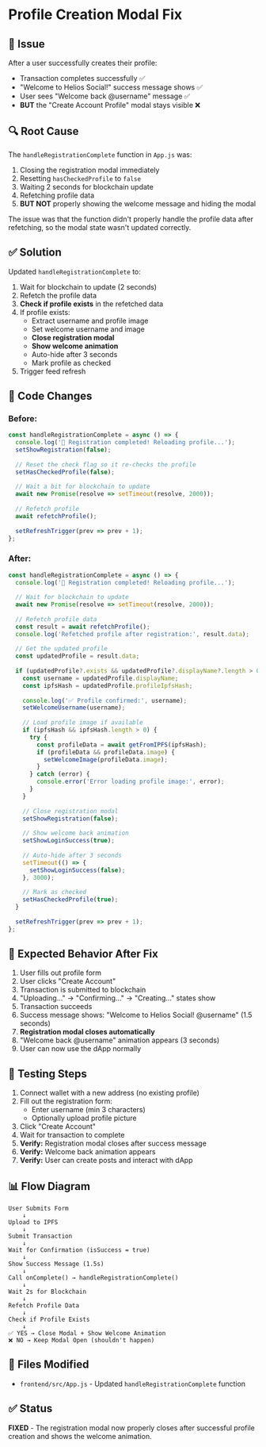 # Profile Creation Modal Fix

## 🐛 Issue
After a user successfully creates their profile:
- Transaction completes successfully ✅
- "Welcome to Helios Social!" success message shows ✅
- User sees "Welcome back @username" message ✅
- **BUT** the "Create Account Profile" modal stays visible ❌

## 🔍 Root Cause
The `handleRegistrationComplete` function in `App.js` was:
1. Closing the registration modal immediately
2. Resetting `hasCheckedProfile` to `false`
3. Waiting 2 seconds for blockchain update
4. Refetching profile data
5. **BUT NOT** properly showing the welcome message and hiding the modal

The issue was that the function didn't properly handle the profile data after refetching, so the modal state wasn't updated correctly.

## ✅ Solution
Updated `handleRegistrationComplete` to:
1. Wait for blockchain to update (2 seconds)
2. Refetch the profile data
3. **Check if profile exists** in the refetched data
4. If profile exists:
   - Extract username and profile image
   - Set welcome username and image
   - **Close registration modal**
   - **Show welcome animation**
   - Auto-hide after 3 seconds
   - Mark profile as checked
5. Trigger feed refresh

## 📝 Code Changes

### Before:
```javascript
const handleRegistrationComplete = async () => {
  console.log('🎉 Registration completed! Reloading profile...');
  setShowRegistration(false);
  
  // Reset the check flag so it re-checks the profile
  setHasCheckedProfile(false);
  
  // Wait a bit for blockchain to update
  await new Promise(resolve => setTimeout(resolve, 2000));
  
  // Refetch profile
  await refetchProfile();
  
  setRefreshTrigger(prev => prev + 1);
};
```

### After:
```javascript
const handleRegistrationComplete = async () => {
  console.log('🎉 Registration completed! Reloading profile...');
  
  // Wait for blockchain to update
  await new Promise(resolve => setTimeout(resolve, 2000));
  
  // Refetch profile data
  const result = await refetchProfile();
  console.log('Refetched profile after registration:', result.data);
  
  // Get the updated profile
  const updatedProfile = result.data;
  
  if (updatedProfile?.exists && updatedProfile?.displayName?.length > 0) {
    const username = updatedProfile.displayName;
    const ipfsHash = updatedProfile.profileIpfsHash;
    
    console.log('✅ Profile confirmed:', username);
    setWelcomeUsername(username);
    
    // Load profile image if available
    if (ipfsHash && ipfsHash.length > 0) {
      try {
        const profileData = await getFromIPFS(ipfsHash);
        if (profileData && profileData.image) {
          setWelcomeImage(profileData.image);
        }
      } catch (error) {
        console.error('Error loading profile image:', error);
      }
    }
    
    // Close registration modal
    setShowRegistration(false);
    
    // Show welcome back animation
    setShowLoginSuccess(true);
    
    // Auto-hide after 3 seconds
    setTimeout(() => {
      setShowLoginSuccess(false);
    }, 3000);
    
    // Mark as checked
    setHasCheckedProfile(true);
  }
  
  setRefreshTrigger(prev => prev + 1);
};
```

## 🎯 Expected Behavior After Fix

1. User fills out profile form
2. User clicks "Create Account"
3. Transaction is submitted to blockchain
4. "Uploading..." → "Confirming..." → "Creating..." states show
5. Transaction succeeds
6. Success message shows: "Welcome to Helios Social! @username" (1.5 seconds)
7. **Registration modal closes automatically**
8. "Welcome back @username" animation appears (3 seconds)
9. User can now use the dApp normally

## 🧪 Testing Steps

1. Connect wallet with a new address (no existing profile)
2. Fill out the registration form:
   - Enter username (min 3 characters)
   - Optionally upload profile picture
3. Click "Create Account"
4. Wait for transaction to complete
5. **Verify:** Registration modal closes after success message
6. **Verify:** Welcome back animation appears
7. **Verify:** User can create posts and interact with dApp

## 📊 Flow Diagram

```
User Submits Form
    ↓
Upload to IPFS
    ↓
Submit Transaction
    ↓
Wait for Confirmation (isSuccess = true)
    ↓
Show Success Message (1.5s)
    ↓
Call onComplete() → handleRegistrationComplete()
    ↓
Wait 2s for Blockchain
    ↓
Refetch Profile Data
    ↓
Check if Profile Exists
    ↓
✅ YES → Close Modal + Show Welcome Animation
❌ NO → Keep Modal Open (shouldn't happen)
```

## 🔧 Files Modified

- `frontend/src/App.js` - Updated `handleRegistrationComplete` function

## ✅ Status

**FIXED** - The registration modal now properly closes after successful profile creation and shows the welcome animation.
